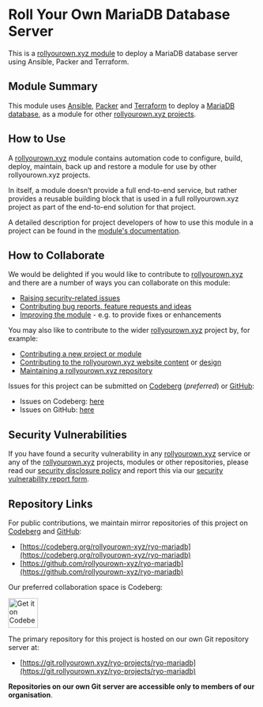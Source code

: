 # Roll Your Own MariaDB Database Server

This is a [rollyourown.xyz module](https://rollyourown.xyz/rollyourown/project_modules/) to deploy a MariaDB database server using Ansible, Packer and Terraform.

## Module Summary

This module uses [Ansible](https://www.ansible.com/), [Packer](https://www.packer.io/) and [Terraform](https://www.terraform.io/) to deploy a [MariaDB database](https://mariadb.org/), as a module for other [rollyourown.xyz projects](https://rollyourown.xyz/rollyourown/projects/).

## How to Use

A [rollyourown.xyz](https://rollyourown.xyz/) module contains automation code to configure, build, deploy, maintain, back up and restore a module for use by other rollyourown.xyz projects.

In itself, a module doesn’t provide a full end-to-end service, but rather provides a reusable building block that is used in a full rollyourown.xyz project as part of the end-to-end solution for that project.

A detailed description for project developers of how to use this module in a project can be found in the [module's documentation](https://rollyourown.xyz/rollyourown/project_modules/ryo-mariadb/).

## How to Collaborate

We would be delighted if you would like to contribute to [rollyourown.xyz](https://rollyourown.xyz) and there are a number of ways you can collaborate on this module:

- [Raising security-related issues](https://rollyourown.xyz/collaborate/security_vulnerabilities/)
- [Contributing bug reports, feature requests and ideas](https://rollyourown.xyz/collaborate/bug_reports_feature_requests_ideas/)
- [Improving the module](https://rollyourown.xyz/collaborate/existing_projects_and_modules/) - e.g. to provide fixes or enhancements

You may also like to contribute to the wider [rollyourown.xyz](https://rollyourown.xyz/) project by, for example:

- [Contributing a new project or module](https://rollyourown.xyz/collaborate/new_projects_and_modules/)
- [Contributing to the rollyourown.xyz website content](https://rollyourown.xyz/collaborate/website_content/) or [design](https://rollyourown.xyz/collaborate/website_design/)
- [Maintaining a rollyourown.xyz repository](https://rollyourown.xyz/collaborate/working_with_git/what_is_git/#project-maintainer)

Issues for this project can be submitted on [Codeberg](https://codeberg.org/) (_preferred_) or [GitHub](https://github.com/):

- Issues on Codeberg: [here](https://codeberg.org/rollyourown-xyz/ryo-mariadb/issues)
- Issues on GitHub: [here](https://github.com/rollyourown-xyz/ryo-mariadb/issues)

## Security Vulnerabilities

If you have found a security vulnerability in any [rollyourown.xyz](https://rollyourown.xyz/) service or any of the [rollyourown.xyz](https://rollyourown.xyz/) projects, modules or other repositories, please read our [security disclosure policy](https://rollyourown.xyz/collaborate/security_vulnerabilities/) and report this via our [security vulnerability report form](https://forms.rollyourown.xyz/security-vulnerability).

## Repository Links

For public contributions, we maintain mirror repositories of this project on [Codeberg](https://codeberg.org) and [GitHub](https://github.com):

- [https://codeberg.org/rollyourown-xyz/ryo-mariadb](https://codeberg.org/rollyourown-xyz/ryo-mariadb)
- [https://github.com/rollyourown-xyz/ryo-mariadb](https://github.com/rollyourown-xyz/ryo-mariadb)

Our preferred collaboration space is Codeberg:

<a href="https://codeberg.org/rollyourown-xyz/ryo-mariadb"><img alt="Get it on Codeberg" src="https://get-it-on.codeberg.org/get-it-on-blue-on-white.png" height="60"></a>

The primary repository for this project is hosted on our own Git repository server at:

- [https://git.rollyourown.xyz/ryo-projects/ryo-mariadb](https://git.rollyourown.xyz/ryo-projects/ryo-mariadb)

**Repositories on our own Git server are accessible only to members of our organisation**.
